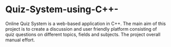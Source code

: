 # Quiz-System-using-C++-
Online Quiz System is a web-based application in C++. The main aim of this project is to create a discussion and user friendly platform consisting of quiz questions on different topics, fields and subjects. The project overall manual effort.
